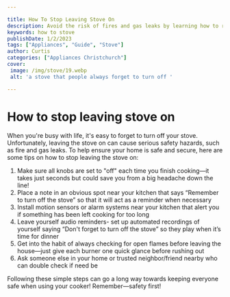 ```yaml
---

title: How To Stop Leaving Stove On
description: Avoid the risk of fires and gas leaks by learning how to remember to turn off the stove; read this post to learn tips on how to do just that.
keywords: how to stove
publishDate: 1/2/2023
tags: ["Appliances", "Guide", "Stove"]
author: Curtis
categories: ["Appliances Christchurch"]
cover: 
 image: /img/stove/19.webp
 alt: 'a stove that people always forget to turn off '

---
```


# How to stop leaving stove on

When you're busy with life, it's easy to forget to turn off your stove. Unfortunately, leaving the stove on can cause serious safety hazards, such as fire and gas leaks. To help ensure your home is safe and secure, here are some tips on how to stop leaving the stove on:

1. Make sure all knobs are set to "off" each time you finish cooking—it takes just seconds but could save you from a big headache down the line! 
2. Place a note in an obvious spot near your kitchen that says “Remember to turn off the stove” so that it will act as a reminder when necessary 
3. Install motion sensors or alarm systems near your kitchen that alert you if something has been left cooking for too long 
4. Leave yourself audio reminders- set up automated recordings of yourself saying “Don't forget to turn off the stove” so they play when it’s time for dinner 
5. Get into the habit of always checking for open flames before leaving the house—just give each burner one quick glance before rushing out 
6. Ask someone else in your home or trusted neighbor/friend nearby who can double check if need be  

 Following these simple steps can go a long way towards keeping everyone safe when using your cooker! Remember—safety first!